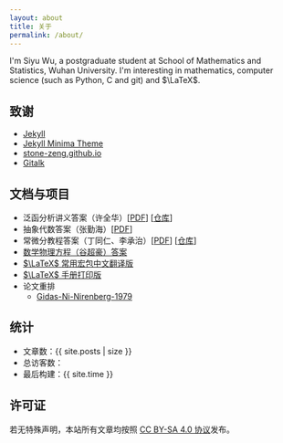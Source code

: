 ```yaml
---
layout: about
title: 关于
permalink: /about/
---
```


I'm Siyu Wu, a postgraduate student at School of Mathematics and Statistics, Wuhan University. I'm interesting in mathematics, computer science (such as Python, C and git) and $\LaTeX$.

## 致谢

+ [Jekyll](https://jekyllrb.com/)
+ [Jekyll Minima Theme](https://jekyll.github.io/minima/)
+ [stone-zeng.github.io](https://stone-zeng.github.io/)
+ [Gitalk](https://github.com/gitalk/gitalk)

## 文档与项目

+ 泛函分析讲义答案（许全华）[[PDF](/PDFs/XQHsolution.pdf)] [[仓库](https://github.com/SwitWu/FunctionalAnalysisXQHsolution)]
+ 抽象代数答案（张勤海）[[PDF](/PDFs/ZQHsolution.pdf)]
+ 常微分教程答案（丁同仁、李承治）[[PDF](/PDFs/ODEsolution.pdf)] [[仓库](https://github.com/SwitWu/ODE-DingTongren-Solutions)]
+ [数学物理方程（谷超豪）答案](https://github.com/SwitWu/mp-equation)
+ [$\LaTeX$ 常用宏包中文翻译版](https://github.com/SwitWu/LaTeX-packages-zh-cn)
+ [$\LaTeX$ 手册打印版](https://github.com/SwitWu/LaTeX-doc-print-version)
+ 论文重排
  + [Gidas-Ni-Nirenberg-1979](https://github.com/SwitWu/Gidas-Ni-Nirenberg-1979)



## 统计

- 文章数：{{ site.posts | size }}
- <span id="busuanzi_container_site_uv">总访客数：<span id="busuanzi_value_site_uv"></span></span>
- 最后构建：{{ site.time }}

## 许可证

若无特殊声明，本站所有文章均按照 [CC BY-SA 4.0 协议](https://creativecommons.org/licenses/by-sa/4.0/)发布。